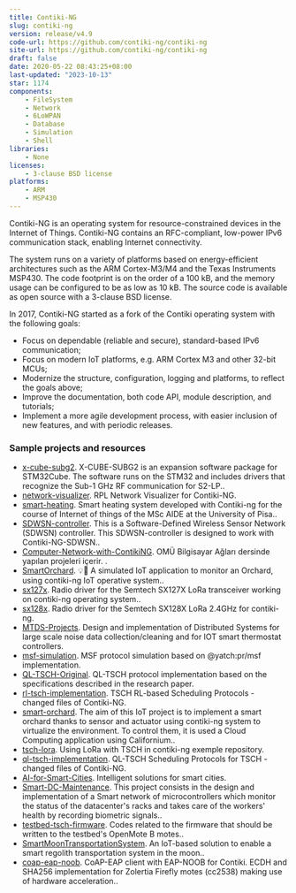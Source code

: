 ```yaml
---
title: Contiki-NG
slug: contiki-ng
version: release/v4.9
code-url: https://github.com/contiki-ng/contiki-ng
site-url: https://github.com/contiki-ng/contiki-ng
draft: false
date: 2020-05-22 08:43:25+08:00
last-updated: "2023-10-13"
star: 1174
components:
    - FileSystem
    - Network
    - 6LoWPAN
    - Database
    - Simulation
    - Shell
libraries:
    - None
licenses:
    - 3-clause BSD license
platforms:
    - ARM
    - MSP430
---
```

Contiki-NG is an operating system for resource-constrained devices in the Internet of Things. Contiki-NG contains an RFC-compliant, low-power IPv6 communication stack, enabling Internet connectivity.

<!--more-->

The system runs on a variety of platforms based on energy-efficient architectures such as the ARM Cortex-M3/M4 and the Texas Instruments MSP430. The code footprint is on the order of a 100 kB, and the memory usage can be configured to be as low as 10 kB. The source code is available as open source with a 3-clause BSD license.

In 2017, Contiki-NG started as a fork of the Contiki operating system with the following goals:

- Focus on dependable (reliable and secure), standard-based IPv6 communication;
- Focus on modern IoT platforms, e.g. ARM Cortex M3 and other 32-bit MCUs;
- Modernize the structure, configuration, logging and platforms, to reflect the goals above;
- Improve the documentation, both code API, module description, and tutorials;
- Implement a more agile development process, with easier inclusion of new features, and with periodic releases.

### Sample projects and resources
<!--github-projects-->
- [x-cube-subg2](https://github.com/STMicroelectronics/x-cube-subg2). X-CUBE-SUBG2 is an expansion software package for STM32Cube. The software runs on the STM32 and includes drivers that recognize the Sub-1 GHz RF communication for S2-LP..
- [network-visualizer](https://github.com/mahboobkarimian/network-visualizer). RPL Network Visualizer for Contiki-NG.
- [smart-heating](https://github.com/seraogianluca/smart-heating). Smart heating system developed with Contiki-ng for the course of Internet of things of the MSc AIDE at the University of Pisa..
- [SDWSN-controller](https://github.com/fdojurado/SDWSN-controller). This is a Software-Defined Wireless Sensor Network (SDWSN) controller. This SDWSN-controller is designed to work with Contiki-NG-SDWSN..
- [Computer-Network-with-ContikiNG](https://github.com/Pilestin/Computer-Network-with-ContikiNG). OMÜ Bilgisayar Ağları dersinde yapılan projeleri içerir. .
- [SmartOrchard](https://github.com/ariannagavioli/SmartOrchard). 💡🌳 A simulated IoT application to monitor an Orchard, using contiki-ng IoT operative system..
- [sx127x](https://github.com/tperale/sx127x). Radio driver for the Semtech SX127X LoRa transceiver working on contiki-ng operating system..
- [sx128x](https://github.com/tperale/sx128x). Radio driver for the Semtech SX128X LoRa 2.4GHz for contiki-ng.
- [MTDS-Projects](https://github.com/AlessandroMessori/MTDS-Projects). Design and implementation of Distributed Systems for large scale noise data collection/cleaning and for IOT smart thermostat controllers.
- [msf-simulation](https://github.com/Otabek8866/msf-simulation). MSF protocol simulation based on @yatch:pr/msf implementation.
- [QL-TSCH-Original](https://github.com/Otabek8866/QL-TSCH-Original). QL-TSCH protocol implementation based on the specifications described in the research paper.
- [rl-tsch-implementation](https://github.com/Otabek8866/rl-tsch-implementation). TSCH RL-based Scheduling Protocols - changed files of Contiki-NG.
- [smart-orchard](https://github.com/lorepas/smart-orchard). The aim of this IoT project is to implement a smart orchard thanks to sensor and actuator using contiki-ng system to virtualize the environment. To control them, it is used a Cloud Computing application using Californium..
- [tsch-lora](https://github.com/tperale/tsch-lora). Using LoRa with TSCH in contiki-ng exemple repository.
- [ql-tsch-implementation](https://github.com/Otabek8866/ql-tsch-implementation). QL-TSCH Scheduling Protocols for TSCH - changed files of Contiki-NG.
- [AI-for-Smart-Cities](https://github.com/khadija267/AI-for-Smart-Cities). Intelligent solutions for smart cities.
- [Smart-DC-Maintenance](https://github.com/balditommaso/Smart-DC-Maintenance). This project consists in the design and implementation of a Smart network of microcontrollers which monitor the status of the datacenter's racks and takes care of the workers' health by recording biometric signals..
- [testbed-tsch-firmware](https://github.com/Kyoto-01/testbed-tsch-firmware). Codes related to the firmware that should be written to the testbed's OpenMote B motes..
- [SmartMoonTransportationSystem](https://github.com/terranovafr/SmartMoonTransportationSystem). An IoT-based solution to enable a smart regolith transportation system in the moon..
- [coap-eap-noob](https://github.com/eduingles/coap-eap-noob). CoAP-EAP client with EAP-NOOB for Contiki. ECDH and SHA256 implementation for Zolertia Firefly motes (cc2538) making use of hardware acceleration..
